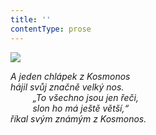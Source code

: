 ```yaml
---
title: ''
contentType: prose
---
```


<section>

![](../Images/051.jpg)

_A jeden chlápek z Kosmonos  
hájil svůj značně velký nos.  
         „To všechno jsou jen řeči,  
         slon ho má ještě větší,“  
říkal svým známým z Kosmonos._

</section>
